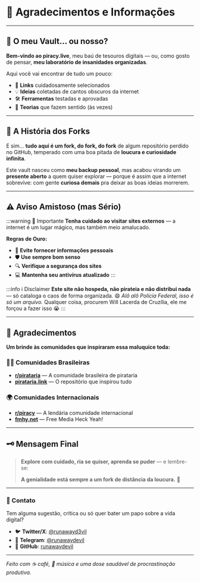 # 🙏 Agradecimentos e Informações

---

## 🤔 O meu Vault... ou nosso?

**Bem-vindo ao piracy.live**, meu baú de tesouros digitais — ou, como gosto de pensar, **meu laboratório de insanidades organizadas**. 

Aqui você vai encontrar de tudo um pouco:
- 🔗 **Links** cuidadosamente selecionados
- 💡 **Ideias** coletadas de cantos obscuros da internet
- 🛠️ **Ferramentas** testadas e aprovadas
- 🧠 **Teorias** que fazem sentido (às vezes)

---

## 🍴 A História dos Forks

E sim… **tudo aqui é um fork, do fork, do fork** de algum repositório perdido no GitHub, temperado com uma boa pitada de **loucura e curiosidade infinita**. 

Este vault nasceu como **meu backup pessoal**, mas acabou virando um **presente aberto** a quem quiser explorar — porque é assim que a internet sobrevive: com gente **curiosa demais** pra deixar as boas ideias morrerem.

---

## ⚠️ Aviso Amistoso (mas Sério)

:::warning 🚨 Importante
**Tenha cuidado ao visitar sites externos** — a internet é um lugar mágico, mas também meio amalucado. 

**Regras de Ouro:**
- 🚫 **Evite fornecer informações pessoais**
- 🛡️ **Use sempre bom senso**
- 🔍 **Verifique a segurança dos sites**
- 💻 **Mantenha seu antivírus atualizado**
:::

:::info ℹ️ Disclaimer
**Este site não hospeda, não pirateia e não distribui nada** — só cataloga o caos de forma organizada. 😄 *Alô alô Polícia Federal, isso é só um arquivo.* Qualquer coisa, procurem Will Lacerda de Cruzília, ele me forçou a fazer isso 😭
:::

---

## 🙌 Agradecimentos

**Um brinde às comunidades que inspiraram essa maluquice toda:**

### 🏴‍☠️ Comunidades Brasileiras
- **[r/pirataria](https://reddit.com/r/pirataria)** — A comunidade brasileira de pirataria
- **[pirataria.link](https://pirataria.link)** — O repositório que inspirou tudo

### 🌍 Comunidades Internacionais  
- **[r/piracy](https://reddit.com/r/piracy)** — A lendária comunidade internacional
- **[fmhy.net](https://fmhy.net)** — Free Media Heck Yeah!

---

## 🗝️ Mensagem Final

> **Explore com cuidado, ria se quiser, aprenda se puder** — e lembre-se: 
> 
> **A genialidade está sempre a um fork de distância da loucura.** 🤪

---

### 📧 Contato

Tem alguma sugestão, crítica ou só quer bater um papo sobre a vida digital?

- 🐦 **Twitter/X**: [@runawayd3vil](https://x.com/runawayd3vil)
- 📱 **Telegram**: [@runawaydevil](https://t.me/runawaydevil)
- 🐙 **GitHub**: [runawaydevil](https://github.com/runawaydevil)

---

*Feito com ☕ café, 🎵 música e uma dose saudável de procrastinação produtiva.*